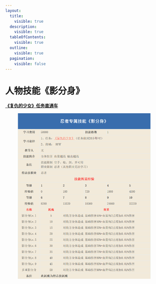 ```yaml
---
layout:
  title:
    visible: true
  description:
    visible: true
  tableOfContents:
    visible: true
  outline:
    visible: true
  pagination:
    visible: false
---
```


# 人物技能《影分身》

[**《复仇的少女》任务直通车**](../../ren-wu-gong-le/guan-fang-ren-wu-gong-le/fu-chou-de-shaon-ying-fen-shen-xue-xi.md)

<figure><img src="../../../.gitbook/assets/QQ截图20240518221448.png" alt=""><figcaption></figcaption></figure>
